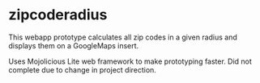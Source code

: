 # zipcoderadius

This webapp prototype calculates all zip codes in a given radius and displays them on a GoogleMaps insert.

Uses Mojolicious Lite web framework to make prototyping faster. Did not complete due to change in project direction.
